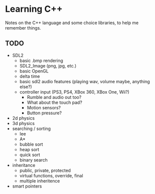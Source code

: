 # Learning C++

Notes on the C++ language and some choice libraries, to help me remember things.

## TODO

- SDL2
	- basic .bmp rendering
	- SDL2_Image (png, jpg, etc.)
	- basic OpenGL
	- delta time
	- basic sdl2 audio features (playing wav, volume maybe, anything else?)
	- controller input (PS3, PS4, XBox 360, XBox One, Wii?)
		- Rumble and audio out too?
		- What about the touch pad?
		- Motion sensors?
		- Button pressure?
- 2d physics
- 3d physics
- searching / sorting
	- lee
	- A*
	- bubble sort
	- heap sort
	- quick sort
	- binary search
- inheritance
	- public, private, protected
	- virtual functions, override, final
	- multiple inheritence
- smart pointers
